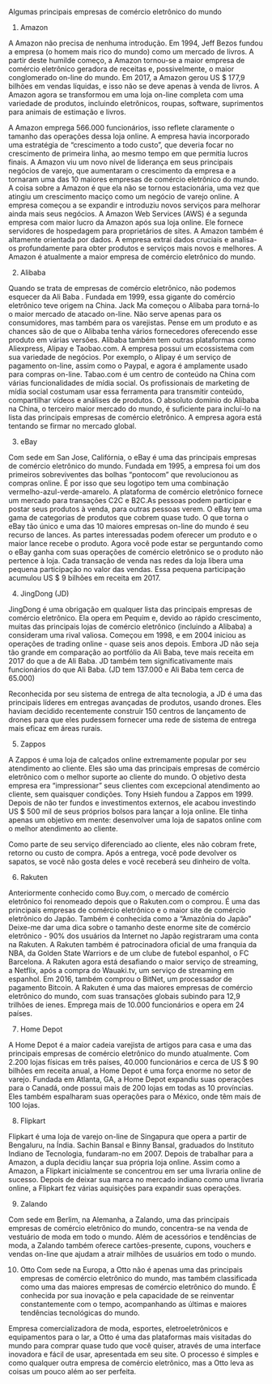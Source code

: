 Algumas principais empresas de comércio eletrônico do mundo

1.	Amazon

A Amazon não precisa de nenhuma introdução. Em 1994, Jeff Bezos fundou a empresa (o homem mais rico do mundo) como um mercado de livros. A partir deste humilde começo, a Amazon tornou-se a maior empresa de comércio eletrônico geradora de receitas e, possivelmente, o maior conglomerado on-line do mundo.
Em 2017, a Amazon gerou US $ 177,9 bilhões em vendas líquidas, e isso não se deve apenas à venda de livros. A Amazon agora se transformou em uma loja on-line completa com uma variedade de produtos, incluindo eletrônicos, roupas, software, suprimentos para animais de estimação e livros.

A Amazon emprega 566.000 funcionários, isso reflete claramente o tamanho das operações dessa loja online.
A empresa havia incorporado uma estratégia de “crescimento a todo custo”, que deveria focar no crescimento de primeira linha, ao mesmo tempo em que permitia lucros finais. A Amazon viu um novo nível de liderança em seus principais negócios de varejo, que aumentaram o crescimento da empresa e a tornaram uma das 10 maiores empresas de comércio eletrônico do mundo.
A coisa sobre a Amazon é que ela não se tornou estacionária, uma vez que atingiu um crescimento maciço como um negócio de varejo online. A empresa começou a se expandir e introduziu novos serviços para melhorar ainda mais seus negócios.
A Amazon Web Services (AWS) é a segunda empresa com maior lucro da Amazon após sua loja online. Ele fornece servidores de hospedagem para proprietários de sites.
A Amazon também é altamente orientada por dados. A empresa extrai dados cruciais e analisa-os profundamente para obter produtos e serviços mais novos e melhores. A Amazon é atualmente a maior empresa de comércio eletrônico do mundo.

2.	Alibaba

Quando se trata de empresas de comércio eletrônico, não podemos esquecer da Ali Baba . Fundada em 1999, essa gigante do comércio eletrônico teve origem na China.
Jack Ma começou o Alibaba para torná-lo o maior mercado de atacado on-line. Não serve apenas para os consumidores, mas também para os varejistas. Pense em um produto e as chances são de que o Alibaba tenha vários fornecedores oferecendo esse produto em várias versões.
Alibaba também tem outras plataformas como Aliexpress, Alipay e Taobao.com. A empresa possui um ecossistema com sua variedade de negócios.
Por exemplo, o Alipay é um serviço de pagamento on-line, assim como o Paypal, e agora é amplamente usado para compras on-line. Tabao.com é um centro de conteúdo na China com várias funcionalidades de mídia social. Os profissionais de marketing de mídia social costumam usar essa ferramenta para transmitir conteúdo, compartilhar vídeos e análises de produtos.
O absoluto domínio do Alibaba na China, o terceiro maior mercado do mundo, é suficiente para incluí-lo na lista das principais empresas de comércio eletrônico. A empresa agora está tentando se firmar no mercado global.

3.	eBay

Com sede em San Jose, Califórnia, o eBay é uma das principais empresas de comércio eletrônico do mundo. Fundada em 1995, a empresa foi um dos primeiros sobreviventes das bolhas “pontocom” que revolucionou as compras online. É por isso que seu logotipo tem uma combinação vermelho-azul-verde-amarelo.
A plataforma de comércio eletrônico fornece um mercado para transações C2C e B2C.As pessoas podem participar e postar seus produtos à venda, para outras pessoas verem. O eBay tem uma gama de categorias de produtos que cobrem quase tudo.
O que torna o eBay tão único e uma das 10 maiores empresas on-line do mundo é seu recurso de lances. As partes interessadas podem oferecer um produto e o maior lance recebe o produto. Agora você pode estar se perguntando como o eBay ganha com suas operações de comércio eletrônico se o produto não pertence à loja.
Cada transação de venda nas redes da loja libera uma pequena participação no valor das vendas. Essa pequena participação acumulou US $ 9 bilhões em receita em 2017.

4.	JingDong (JD)

JingDong é uma obrigação em qualquer lista das principais empresas de comércio eletrônico. Ela opera em Pequim e, devido ao rápido crescimento, muitas das principais lojas de comércio eletrônico (incluindo a Alibaba) a consideram uma rival valiosa. Começou em 1998, e em 2004 iniciou as operações de trading online - quase seis anos depois.
Embora JD não seja tão grande em comparação ao portfólio da Ali Baba, teve mais receita em 2017 do que a de Ali Baba. JD também tem significativamente mais funcionários do que Ali Baba. (JD tem 137.000 e Ali Baba tem cerca de 65.000)

Reconhecida por seu sistema de entrega de alta tecnologia, a JD é uma das principais líderes em entregas avançadas de produtos, usando drones. Eles haviam decidido recentemente construir 150 centros de lançamento de drones para que eles pudessem fornecer uma rede de sistema de entrega mais eficaz em áreas rurais.

5.	Zappos

A Zappos é uma loja de calçados online extremamente popular por seu atendimento ao cliente. Eles são uma das principais empresas de comércio eletrônico com o melhor suporte ao cliente do mundo. O objetivo desta empresa era “impressionar” seus clientes com excepcional atendimento ao cliente, sem quaisquer condições.
Tony Hsieh fundou a Zappos em 1999. Depois de não ter fundos e investimentos externos, ele acabou investindo US $ 500 mil de seus próprios bolsos para lançar a loja online. Ele tinha apenas um objetivo em mente: desenvolver uma loja de sapatos online com o melhor atendimento ao cliente.

Como parte de seu serviço diferenciado ao cliente, eles não cobram frete, retorno ou custo de compra. Após a entrega, você pode devolver os sapatos, se você não gosta deles e você receberá seu dinheiro de volta.

6.	Rakuten

Anteriormente conhecido como Buy.com, o mercado de comércio eletrônico foi renomeado depois que o Rakuten.com o comprou. É uma das principais empresas de comércio eletrônico e o maior site de comércio eletrônico do Japão. Também é conhecida como a “Amazônia do Japão”
Deixe-me dar uma dica sobre o tamanho deste enorme site de comércio eletrônico - 90% dos usuários da Internet no Japão registraram uma conta na Rakuten. 
A Rakuten também é patrocinadora oficial de uma franquia da NBA, da Golden State Warriors e de um clube de futebol espanhol, o FC Barcelona.
A Rakuten agora está desafiando o maior serviço de streaming, a Netflix, após a compra do Wauaki.tv, um serviço de streaming em espanhol. Em 2016, também comprou o BitNet, um processador de pagamento Bitcoin.
A Rakuten é uma das maiores empresas de comércio eletrônico do mundo, com suas transações globais subindo para 12,9 trilhões de ienes. Emprega mais de 10.000 funcionários e opera em 24 países.

7.	Home Depot

A Home Depot é a maior cadeia varejista de artigos para casa e uma das principais empresas de comércio eletrônico do mundo atualmente. Com 2.200 lojas físicas em três países, 40.000 funcionários e cerca de US $ 90 bilhões em receita anual, a Home Depot é uma força enorme no setor de varejo.
Fundada em Atlanta, GA, a Home Depot expandiu suas operações para o Canadá, onde possui mais de 200 lojas em todas as 10 províncias. Eles também espalharam suas operações para o México, onde têm mais de 100 lojas.

8.	Flipkart

Flipkart é uma loja de varejo on-line de Singapura que opera a partir de Bengaluru, na Índia. Sachin Bansal e Binny Bansal, graduados do Instituto Indiano de Tecnologia, fundaram-no em 2007. Depois de trabalhar para a Amazon, a dupla decidiu lançar sua própria loja online.
Assim como a Amazon, a Flipkart inicialmente se concentrou em ser uma livraria online de sucesso. Depois de deixar sua marca no mercado indiano como uma livraria online, a Flipkart fez várias aquisições para expandir suas operações.

9.	Zalando

Com sede em Berlim, na Alemanha, a Zalando, uma das principais empresas de comércio eletrônico do mundo, concentra-se na venda de vestuário de moda em todo o mundo.
Além de acessórios e tendências de moda, a Zalando também oferece cartões-presente, cupons, vouchers e vendas on-line que ajudam a atrair milhões de usuários em todo o mundo.

10.	Otto
Com sede na Europa, a Otto não é apenas uma das principais empresas de comércio eletrônico do mundo, mas também classificada como uma das maiores empresas de comércio eletrônico do mundo. É conhecida por sua inovação e pela capacidade de se reinventar constantemente com o tempo, acompanhando as últimas e maiores tendências tecnológicas do mundo.

Empresa comercializadora de moda, esportes, eletroeletrônicos e equipamentos para o lar, a Otto é uma das plataformas mais visitadas do mundo para comprar quase tudo que você quiser, através de uma interface inovadora e fácil de usar, apresentada em seu site. O processo é simples e como qualquer outra empresa de comércio eletrônico, mas a Otto leva as coisas um pouco além ao ser perfeita.
